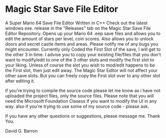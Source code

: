 # Magic Star Save File Editor
A Super Mario 64 Save File Editor Written in C++
Check out the latest windows exe. release in the "Releases" tab on the Magic Star Save File Editor Repository.
Opens up your Mario 64 .eep save files and allows you to edit the amount of stars per level, coin scores. Also allows you to unlock doors and secret castle items and areas.
Please notify me of any bugs you might encounter.
Currently only Coded the First Slot of the save, I will get to the other 3 in time. I advise you to copy your existing file/files that you don't want to modify/edit to one of the 3 other slots and modify the first slot to your liking. Unless of course the slot you wish to mod/edit happens to be the First slot, then just edit away.
The Magic Star Editor will not affect your other save slots. But you can freely copy the First slot over to any other slot after editing it.

if you're trying to compile the source code please let me know as i have not uploaded the project files, only the source files.
Please note that you will need the Microsoft Foundation Clasess if you want to modify the UI in any way.
also if you're trying to use some of my source code - please ask.

If you have any other questions or suggestions, please message me. Thank You.

David G. Barron


